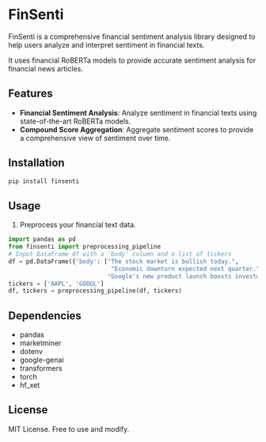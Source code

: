 # FinSenti

FinSenti is a comprehensive financial sentiment analysis library designed to help users analyze and interpret sentiment in financial texts.

It uses financial RoBERTa models to provide accurate sentiment analysis for financial news articles.

## Features
- **Financial Sentiment Analysis**: Analyze sentiment in financial texts using state-of-the-art RoBERTa models.
- **Compound Score Aggregation**: Aggregate sentiment scores to provide a comprehensive view of sentiment over time.

## Installation

```bash
pip install finsenti
```

## Usage

1. Preprocess your financial text data.

```python
import pandas as pd
from finsenti import preprocessing_pipeline
# Input DataFrame df with a 'body' column and a list of tickers
df = pd.DataFrame({'body': ["The stock market is bullish today.", 
                             "Economic downturn expected next quarter.",
                            "Google's new product launch boosts investor confidence."]})
tickers = ['AAPL', 'GOOGL']
df, tickers = preprocessing_pipeline(df, tickers)
```

## Dependencies
- pandas
- marketminer
- dotenv
- google-genai
- transformers
- torch
- hf_xet

## License

MIT License. Free to use and modify.
